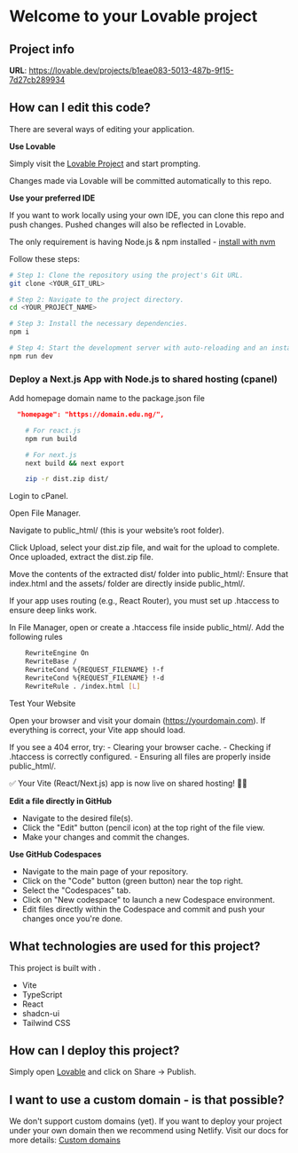 # Welcome to your Lovable project

## Project info

**URL**: https://lovable.dev/projects/b1eae083-5013-487b-9f15-7d27cb289934

## How can I edit this code?

There are several ways of editing your application.

**Use Lovable**

Simply visit the [Lovable Project](https://lovable.dev/projects/b1eae083-5013-487b-9f15-7d27cb289934) and start prompting.

Changes made via Lovable will be committed automatically to this repo.

**Use your preferred IDE**

If you want to work locally using your own IDE, you can clone this repo and push changes. Pushed changes will also be reflected in Lovable.

The only requirement is having Node.js & npm installed - [install with nvm](https://github.com/nvm-sh/nvm#installing-and-updating)

Follow these steps:

```sh
# Step 1: Clone the repository using the project's Git URL.
git clone <YOUR_GIT_URL>

# Step 2: Navigate to the project directory.
cd <YOUR_PROJECT_NAME>

# Step 3: Install the necessary dependencies.
npm i

# Step 4: Start the development server with auto-reloading and an instant preview.
npm run dev
```


### Deploy a Next.js App with Node.js to shared hosting (cpanel)
Add homepage domain name to the package.json file
```json
  "homepage": "https://domain.edu.ng/",
```
```sh
    # For react.js
    npm run build

    # For next.js
    next build && next export

    zip -r dist.zip dist/
```
Login to cPanel.

Open File Manager.

Navigate to public_html/ (this is your website’s root folder).

Click Upload, select your dist.zip file, and wait for the upload to complete.
Once uploaded, extract the dist.zip file.

Move the contents of the extracted dist/ folder into public_html/:
Ensure that index.html and the assets/ folder are directly inside public_html/.

If your app uses routing (e.g., React Router), you must set up .htaccess to ensure deep links work.

In File Manager, open or create a .htaccess file inside public_html/.
Add the following rules
```sh
    RewriteEngine On
    RewriteBase /
    RewriteCond %{REQUEST_FILENAME} !-f
    RewriteCond %{REQUEST_FILENAME} !-d
    RewriteRule . /index.html [L]
```
Test Your Website

Open your browser and visit your domain (https://yourdomain.com).
If everything is correct, your Vite app should load.

If you see a 404 error, try:
    - Clearing your browser cache.
    - Checking if .htaccess is correctly configured.
    - Ensuring all files are properly inside public_html/.

✅ Your Vite (React/Next.js) app is now live on shared hosting! 🎉🚀


**Edit a file directly in GitHub**

- Navigate to the desired file(s).
- Click the "Edit" button (pencil icon) at the top right of the file view.
- Make your changes and commit the changes.

**Use GitHub Codespaces**

- Navigate to the main page of your repository.
- Click on the "Code" button (green button) near the top right.
- Select the "Codespaces" tab.
- Click on "New codespace" to launch a new Codespace environment.
- Edit files directly within the Codespace and commit and push your changes once you're done.

## What technologies are used for this project?

This project is built with .

- Vite
- TypeScript
- React
- shadcn-ui
- Tailwind CSS

## How can I deploy this project?

Simply open [Lovable](https://lovable.dev/projects/b1eae083-5013-487b-9f15-7d27cb289934) and click on Share -> Publish.

## I want to use a custom domain - is that possible?

We don't support custom domains (yet). If you want to deploy your project under your own domain then we recommend using Netlify. Visit our docs for more details: [Custom domains](https://docs.lovable.dev/tips-tricks/custom-domain/)

